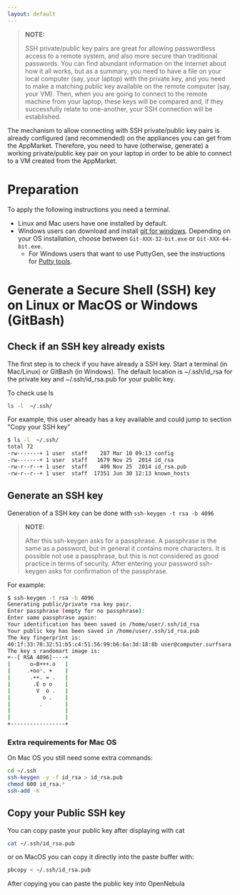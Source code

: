 ```yaml
---
layout: default
---
```

>**NOTE:**
>
>SSH private/public key pairs are great for allowing passwordless access to a remote system, and also more secure than traditional passwords. You can find abundant information on the Internet about how it all works, but as a summary, you need to have a file on your local computer (say, your laptop) with the private key, and you need to make a matching public key available on the remote computer (say, your VM). Then, when you are going to connect to the remote machine from your laptop, these keys will be compared and, if they successfully relate to one-another, your SSH connection will be established. 

The mechanism to allow connecting with SSH private/public key pairs is already configured (and recommended) on the appliances you can get from the AppMarket. Therefore, you need to have (otherwise, generate) a working private/public key pair on your laptop in order to be able to connect to a VM created from the AppMarket.

# Preparation

To apply the following instructions you need a terminal. 

* Linux and Mac users have one installed by default. 
* Windows users can download and install [git for windows](https://git-for-windows.github.io/). Depending on your OS installation, choose between `Git-XXX-32-bit.exe` or `Git-XXX-64-bit.exe`. 
  * For Windows users that want to use PuttyGen, see the instructions for [Putty tools](putty-tools#generate-ssh-key-on-windows-with-puttygen).

# Generate a Secure Shell (SSH) key on Linux or MacOS or Windows (GitBash)

## Check if an SSH key already exists

The first step is to check if you have already a SSH key. Start a terminal (in Mac/Linux) or GitBash (in Windows). The default location is ~/.ssh/id_rsa for the private key and  ~/.ssh/id_rsa.pub for your public key. 

To check use ls 

```sh
ls -l  ~/.ssh/
```

For example, this user already has a key available and could jump to section "Copy your SSH key"

```bash
$ ls -l  ~/.ssh/
total 72
-rw-------+ 1 user  staff    287 Mar 10 09:13 config
-rw-------+ 1 user  staff   1679 Nov 25  2014 id_rsa
-rw-r--r--+ 1 user  staff    409 Nov 25  2014 id_rsa.pub
-rw-r--r--+ 1 user  staff  17351 Jun 30 12:13 known_hosts
```

## Generate an SSH key

Generation of a SSH key can be done with `ssh-keygen -t rsa -b 4096` 

>**NOTE:**
>
>After this ssh-keygen asks for a passphrase. A passphrase is the same as a password, but in general it contains more characters. It is possible not use a passphrase, but this is not considered as good practice in terms of security. After entering your password ssh-keygen asks for confirmation of the passphrase.

For example:

```bash
$ ssh-keygen -t rsa -b 4096 
Generating public/private rsa key pair.
Enter passphrase (empty for no passphrase):
Enter same passphrase again:
Your identification has been saved in /home/user/.ssh/id_rsa
Your public key has been saved in /home/user/.ssh/id_rsa.pub
The key fingerprint is:
40:1f:33:78:32:51:b5:c4:51:56:99:b6:6a:3d:18:8b user@computer.surfsara.nl
The key s randomart image is:
+--[ RSA 4096]----+
|      o=B+++.o   |
|     .+oo*. +    |
|      .++. = .   |
|       .E o o    |
|        V  o .   |
|          o .    |
|         .       |
|                 |
|                 |
+-----------------+
```

### Extra requirements for Mac OS

On Mac OS you still need some extra commands:

```bash
cd ~/.ssh
ssh-keygen -y -f id_rsa > id_rsa.pub
chmod 600 id_rsa.*
ssh-add -K
```

## Copy your Public SSH key

You can copy paste your public key after displaying with cat

```bash
cat ~/.ssh/id_rsa.pub
```

or on MacOS you can copy it directly into the paste buffer with:

```bash
pbcopy < ~/.ssh/id_rsa.pub
```
After copying you can paste the public key into OpenNebula

